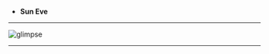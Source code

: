 - **Sun Eve**
---

![glimpse](https://github.com/mayuriwasu1/CSS-mini-projects/blob/main/CSSexperiments/Eve_Sun/ss.png)

---
